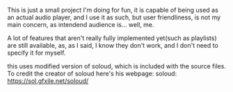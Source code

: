 This is just a small project I'm doing for fun, it is capable of being used as an actual audio player, 
and I use it as such, but user friendliness, is not my main concern, as intendend audience is... well, me.

A lot of features that aren't really fully implemented yet(such as playlists) are still available, as, as I said, I know they don't work,
and I don't need to specify it for myself. 

this uses modified version of soloud, which is included with the source files. To  credit the creator of soloud here's his webpage:
soloud: https://sol.gfxile.net/soloud/

